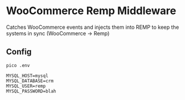 # WooCommerce Remp Middleware

Catches WooCommerce events and injects them into REMP to keep the systems in sync (WooCommerce -> Remp)

## Config

`pico .env`

```
MYSQL_HOST=mysql
MYSQL_DATABASE=crm
MYSQL_USER=remp
MYSQL_PASSWORD=blah
```